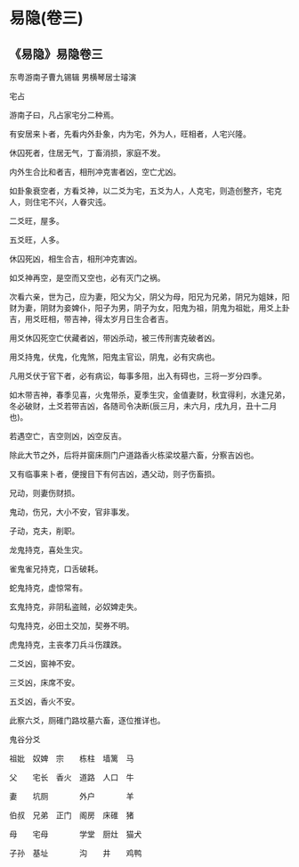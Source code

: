 # 易隐(卷三)

## 《易隐》易隐卷三

东粤游南子曹九锡辑 男横琴居士璿演

宅占

游南子曰，凡占家宅分二种焉。

有安居来卜者，先看内外卦象，内为宅，外为人，旺相者，人宅兴隆。

休囚死者，住居无气，丁畜消损，家庭不发。

内外生合比和者吉，相刑冲克害者凶，空亡尤凶。

如卦象衰空者，方看爻神，以二爻为宅，五爻为人，人克宅，则造创整齐，宅克人，则住宅不兴，人眷灾迍。

二爻旺，屋多。

五爻旺，人多。

休囚死凶，相生合吉，相刑冲克害凶。

如爻神再空，是空而又空也，必有灭门之祸。

次看六亲，世为己，应为妻，阳父为父，阴父为母，阳兄为兄弟，阴兄为姐妹，阳财为妻，阴财为妾婢仆，阳子为男，阴子为女，阳鬼为祖，阴鬼为祖妣，用爻上卦吉，用爻旺相，带吉神，得太岁月日生合者吉。

用爻休囚死空亡伏藏者凶，带凶杀动，被三传刑害克破者凶。

用爻持鬼，伏鬼，化鬼煞，阳鬼主官讼，阴鬼，必有灾病也。

凡用爻伏于官下者，必有病讼，每事多阻，出入有碍也，三将一岁分四季。

如木带吉神，春季见喜，火鬼带杀，夏季生灾，金值妻财，秋宜得利，水逢兄弟，冬必破财，土爻若带吉凶，各随司令决断(辰三月，未六月，戌九月，丑十二月也)。

若遇空亡，吉空则凶，凶空反吉。

除此大节之外，后将并窗床厕门户道路香火栋梁坟墓六畜，分察吉凶也。

又有临事来卜者，便搜目下有何吉凶，遇父动，则子伤畜损。

兄动，则妻伤财损。

鬼动，伤兄，大小不安，官非事发。

子动，克夫，削职。

龙鬼持克，喜处生灾。

雀鬼雀兄持克，口舌破耗。

蛇鬼持克，虚惊常有。

玄鬼持克，非阴私盗贼，必奴婢走失。

勾鬼持克，必田土交加，契券不明。

虎鬼持克，主丧孝刀兵斗伤蹼跌。

二爻凶，窗神不安。

三爻凶，床席不安。

五爻凶，香火不安。

此察六爻，厕碓门路坟墓六畜，逐位推详也。

鬼谷分爻

祖妣　奴婢　宗　　栋柱　墙篱　马

父　　宅长　香火　道路　人口　牛

妻　　坑厕　　　　外户　　　　羊

伯叔　兄弟　正门　阁房　床碓　猪

母　　宅母　　　　学堂　厨灶　猫犬

子孙　基址　　　　沟　　井　　鸡鸭
